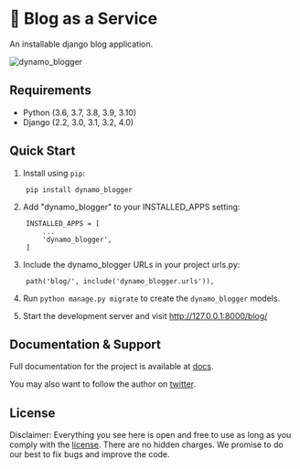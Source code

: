 
# 📰 Blog as a Service

An installable django blog application.


![dynamo_blogger](https://user-images.githubusercontent.com/55067204/164105851-bc2cdd00-e208-43bc-a240-643443768ee1.png)


Requirements
---------------

* Python (3.6, 3.7, 3.8, 3.9, 3.10)
* Django (2.2, 3.0, 3.1, 3.2, 4.0)


Quick Start
-----------

1. Install using `pip`:
```
    pip install dynamo_blogger
```

2. Add "dynamo_blogger" to your INSTALLED_APPS setting:
```
    INSTALLED_APPS = [
        ...
        'dynamo_blogger',
    ]
```

3. Include the dynamo_blogger URLs in your project urls.py:
```
    path('blog/', include('dynamo_blogger.urls')),
```

4. Run ``python manage.py migrate`` to create the `dynamo_blogger` models.

5. Start the development server and visit http://127.0.0.1:8000/blog/


Documentation & Support
--------------------------

Full documentation for the project is available at [docs](https://dynamo-blogger.pandaware.tech/).

You may also want to follow the author on [twitter](https://twitter.com/israelabraham_).


License
---------
Disclaimer: Everything you see here is open and free to use as long as you comply with the [license](https://github.com/Pandaware-Tech/Dynamo-Blogger/blob/main/LICENSE). There are no hidden charges. We promise to do our best to fix bugs and improve the code.
